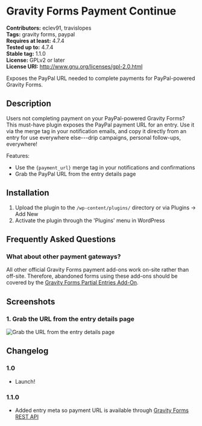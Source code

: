 # Gravity Forms Payment Continue #
**Contributors:** eclev91, travislopes  
**Tags:** gravity forms, paypal  
**Requires at least:** 4.7.4  
**Tested up to:** 4.7.4  
**Stable tag:** 1.1.0  
**License:** GPLv2 or later  
**License URI:** http://www.gnu.org/licenses/gpl-2.0.html  

Exposes the PayPal URL needed to complete payments for PayPal-powered Gravity Forms.

## Description ##

Users not completing payment on your PayPal-powered Gravity Forms? This must-have plugin exposes the PayPal payment URL for an entry. Use it via the merge tag in your notification emails, and copy it directly from an entry for use everywhere else---drip campaigns, personal follow-ups, everywhere!

Features:
* Use the `{payment_url}` merge tag in your notifications and confirmations
* Grab the PayPal URL from the entry details page

## Installation ##

1. Upload the plugin to the `/wp-content/plugins/` directory or via Plugins -> Add New
2. Activate the plugin through the 'Plugins' menu in WordPress

## Frequently Asked Questions ##

### What about other payment gateways? ###

All other official Gravity Forms payment add-ons work on-site rather than off-site. Therefore, abandoned forms using these add-ons should be covered by the [Gravity Forms Partial Entries Add-On](http://www.gravityforms.com/add-ons/partial-entries/).

## Screenshots ##

### 1. Grab the URL from the entry details page ###
![Grab the URL from the entry details page](http://ps.w.org/gravity-forms-payment-continue/assets/screenshot-1.png)


## Changelog ##

### 1.0 ###
* Launch!

### 1.1.0 ###
* Added entry meta so payment URL is available through [Gravity Forms REST API](https://www.gravityhelp.com/documentation/article/api-functions)
